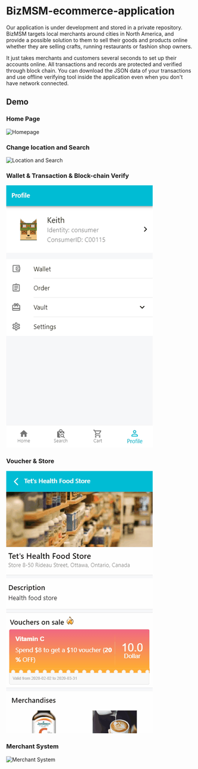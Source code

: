 # BizMSM-ecommerce-application

Our application is under development and stored in a private repository. BizMSM targets local merchants around cities in North America, and provide a possible solution to them to sell their goods and products online whether they are selling crafts, running restaurants or fashion shop owners. 

It just takes merchants and customers several seconds to set up their accounts online. All transactions and records are protected and verified through block chain. You can download the JSON data of your transactions and use offline verifying tool inside the application even when you don't have network connected.

## Demo

### Home Page
![Homepage](gif/homepage-sign-in.gif)

### Change location and Search
![Location and Search](gif/location-search.gif)

### Wallet & Transaction & Block-chain Verify
![Wallet](gif/wallet-verify.gif)

### Voucher & Store
![Voucher and Store](gif/vouchers.gif)

### Merchant System
![Merchant System](gif/merchant.gif)

